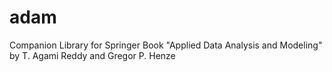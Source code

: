 
# adam
Companion Library for Springer Book "Applied Data Analysis and Modeling" by T. Agami Reddy and Gregor P. Henze
